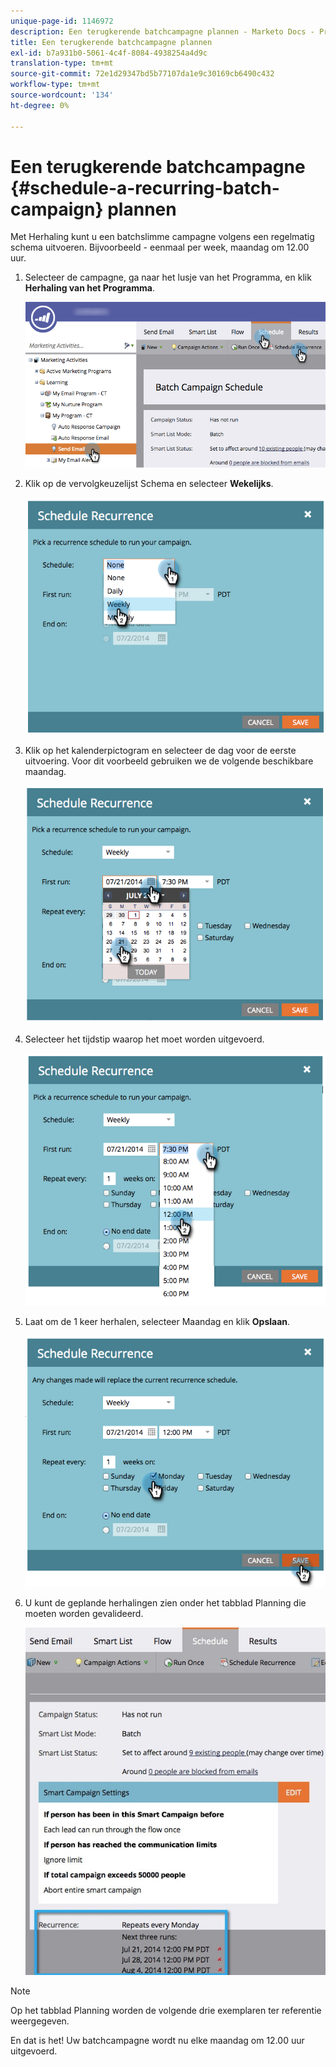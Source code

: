 ```yaml
---
unique-page-id: 1146972
description: Een terugkerende batchcampagne plannen - Marketo Docs - Productdocumentatie
title: Een terugkerende batchcampagne plannen
exl-id: b7a931b0-5061-4c4f-8084-4938254a4d9c
translation-type: tm+mt
source-git-commit: 72e1d29347bd5b77107da1e9c30169cb6490c432
workflow-type: tm+mt
source-wordcount: '134'
ht-degree: 0%

---
```


# Een terugkerende batchcampagne {#schedule-a-recurring-batch-campaign} plannen

Met Herhaling kunt u een batchslimme campagne volgens een regelmatig schema uitvoeren. Bijvoorbeeld - eenmaal per week, maandag om 12.00 uur.

1. Selecteer de campagne, ga naar het lusje van het Programma, en klik **Herhaling van het Programma**.

   ![](assets/recurrencehands-sendemail.png)

1. Klik op de vervolgkeuzelijst Schema en selecteer **Wekelijks**.

   ![](assets/image2014-9-22-11-3a41-3a42.png)

1. Klik op het kalenderpictogram en selecteer de dag voor de eerste uitvoering. Voor dit voorbeeld gebruiken we de volgende beschikbare maandag.

   ![](assets/image2014-9-22-11-3a41-3a46.png)

1. Selecteer het tijdstip waarop het moet worden uitgevoerd.

   ![](assets/image2014-9-22-11-3a41-3a49.png)

1. Laat om de 1 keer herhalen, selecteer Maandag en klik **Opslaan**.

   ![](assets/image2014-9-22-11-3a41-3a53.png)

1. U kunt de geplande herhalingen zien onder het tabblad Planning die moeten worden gevalideerd.

   ![](assets/recurrence.jpg)

>[!NOTE]
>
>Op het tabblad Planning worden de volgende drie exemplaren ter referentie weergegeven.

En dat is het! Uw batchcampagne wordt nu elke maandag om 12.00 uur uitgevoerd.
